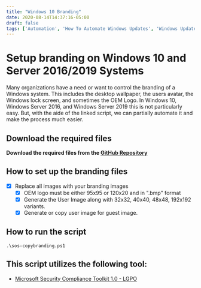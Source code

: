 ```yaml
---
title: "Windows 10 Branding"
date: 2020-08-14T14:37:16-05:00
draft: false
tags: ['Automation', 'How To Automate Windows Updates', 'Windows Updates', 'Windows 10', 'Powershell', 'Script']
---
```


# Setup branding on Windows 10 and Server 2016/2019 Systems

Many organizations have a need or want to control the branding of a Windows system. 
This includes the desktop wallpaper, the users avatar, the Windows lock screen, and sometimes the OEM Logo. 
In Windows 10, Windows Server 2016, and Windows Server 2019 this is not particularly easy. 
But, with the aide of the linked script, we can partially automate it and make the process much easier.

## Download the required files

**Download the required files from the [GitHub Repository](https://github.com/simeononsecurity/Windows-Branding-Script)**

## How to set up the branding files

- [X] Replace all images with your branding images
  - [X] OEM logo must be either 95x95 or 120x20 and in ".bmp" format
  - [X] Generate the User Image along with 32x32, 40x40, 48x48, 192x192 variants.
  - [X] Generate or copy user image for guest image.

## How to run the script
```
.\sos-copybranding.ps1
```

## This script utilizes the following tool:

- [Microsoft Security Compliance Toolkit 1.0 - LGPO](https://www.microsoft.com/en-us/download/details.aspx?id=55319)